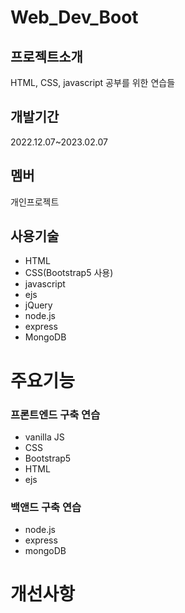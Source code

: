 # Web_Dev_Boot
>
## 프로젝트소개
>
HTML, CSS, javascript 공부를 위한 연습들
## 개발기간
>
2022.12.07~2023.02.07
## 멤버
>
개인프로젝트
## 사용기술
>
- HTML
- CSS(Bootstrap5 사용)
- javascript
- ejs
- jQuery
- node.js
- express
- MongoDB

# 주요기능
>
### 프론트엔드 구축 연습
- vanilla JS
- CSS
- Bootstrap5
- HTML
- ejs

### 백앤드 구축 연습
- node.js
- express
- mongoDB


# 개선사항

